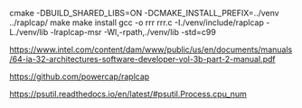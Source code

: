 cmake -DBUILD_SHARED_LIBS=ON -DCMAKE_INSTALL_PREFIX=../venv ../raplcap/
make
make install
gcc -o rrr rrr.c -I./venv/include/raplcap -L./venv/lib -lraplcap-msr -Wl,-rpath,./venv/lib -std=c99

https://www.intel.com/content/dam/www/public/us/en/documents/manuals/64-ia-32-architectures-software-developer-vol-3b-part-2-manual.pdf

https://github.com/powercap/raplcap

https://psutil.readthedocs.io/en/latest/#psutil.Process.cpu_num